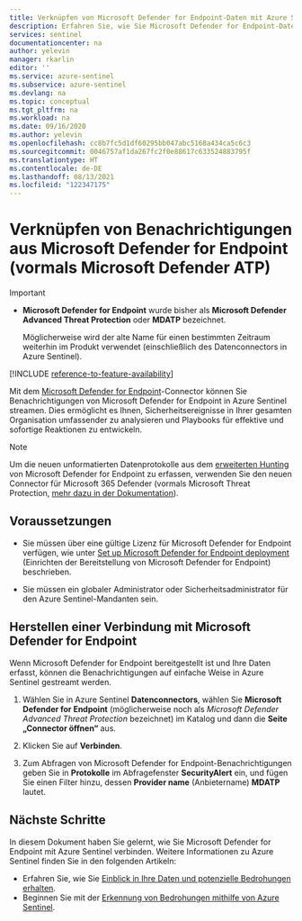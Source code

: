 ```yaml
---
title: Verknüpfen von Microsoft Defender for Endpoint-Daten mit Azure Sentinel | Microsoft-Dokumentation
description: Erfahren Sie, wie Sie Microsoft Defender for Endpoint-Daten (vormals Microsoft Defender ATP) mit Azure Sentinel verbinden.
services: sentinel
documentationcenter: na
author: yelevin
manager: rkarlin
editor: ''
ms.service: azure-sentinel
ms.subservice: azure-sentinel
ms.devlang: na
ms.topic: conceptual
ms.tgt_pltfrm: na
ms.workload: na
ms.date: 09/16/2020
ms.author: yelevin
ms.openlocfilehash: cc8b7fc5d1df60295bb047abc5168a434ca5c6c3
ms.sourcegitcommit: 0046757af1da267fc2f0e88617c633524883795f
ms.translationtype: HT
ms.contentlocale: de-DE
ms.lasthandoff: 08/13/2021
ms.locfileid: "122347175"
---
```

# <a name="connect-alerts-from-microsoft-defender-for-endpoint-formerly-microsoft-defender-atp"></a>Verknüpfen von Benachrichtigungen aus Microsoft Defender for Endpoint (vormals Microsoft Defender ATP)

> [!IMPORTANT]
>
> - **Microsoft Defender for Endpoint** wurde bisher als **Microsoft Defender Advanced Threat Protection** oder **MDATP** bezeichnet.
>
>     Möglicherweise wird der alte Name für einen bestimmten Zeitraum weiterhin im Produkt verwendet (einschließlich des Datenconnectors in Azure Sentinel).

[!INCLUDE [reference-to-feature-availability](includes/reference-to-feature-availability.md)]

Mit dem [Microsoft Defender for Endpoint](/windows/security/threat-protection/microsoft-defender-atp/microsoft-defender-advanced-threat-protection)-Connector können Sie Benachrichtigungen von Microsoft Defender for Endpoint in Azure Sentinel streamen. Dies ermöglicht es Ihnen, Sicherheitsereignisse in Ihrer gesamten Organisation umfassender zu analysieren und Playbooks für effektive und sofortige Reaktionen zu entwickeln.

> [!NOTE]
>
> Um die neuen unformatierten Datenprotokolle aus dem [erweiterten Hunting](/windows/security/threat-protection/microsoft-defender-atp/advanced-hunting-overview) von Microsoft Defender for Endpoint zu erfassen, verwenden Sie den neuen Connector für Microsoft 365 Defender (vormals Microsoft Threat Protection, [mehr dazu in der Dokumentation](./connect-microsoft-365-defender.md)).

## <a name="prerequisites"></a>Voraussetzungen

- Sie müssen über eine gültige Lizenz für Microsoft Defender for Endpoint verfügen, wie unter [Set up Microsoft Defender for Endpoint deployment](/windows/security/threat-protection/microsoft-defender-atp/licensing) (Einrichten der Bereitstellung von Microsoft Defender for Endpoint) beschrieben. 

- Sie müssen ein globaler Administrator oder Sicherheitsadministrator für den Azure Sentinel-Mandanten sein.

## <a name="connect-to-microsoft-defender-for-endpoint"></a>Herstellen einer Verbindung mit Microsoft Defender for Endpoint

Wenn Microsoft Defender for Endpoint bereitgestellt ist und Ihre Daten erfasst, können die Benachrichtigungen auf einfache Weise in Azure Sentinel gestreamt werden.

1. Wählen Sie in Azure Sentinel **Datenconnectors**, wählen Sie **Microsoft Defender for Endpoint** (möglicherweise noch als *Microsoft Defender Advanced Threat Protection* bezeichnet) im Katalog und dann die **Seite „Connector öffnen“** aus.

1. Klicken Sie auf **Verbinden**. 

1. Zum Abfragen von Microsoft Defender for Endpoint-Benachrichtigungen geben Sie in **Protokolle** im Abfragefenster **SecurityAlert** ein, und fügen Sie einen Filter hinzu, dessen **Provider name** (Anbietername) **MDATP** lautet.

## <a name="next-steps"></a>Nächste Schritte
In diesem Dokument haben Sie gelernt, wie Sie Microsoft Defender for Endpoint mit Azure Sentinel verbinden. Weitere Informationen zu Azure Sentinel finden Sie in den folgenden Artikeln:
- Erfahren Sie, wie Sie [Einblick in Ihre Daten und potenzielle Bedrohungen erhalten](get-visibility.md).
- Beginnen Sie mit der [Erkennung von Bedrohungen mithilfe von Azure Sentinel](./detect-threats-built-in.md).